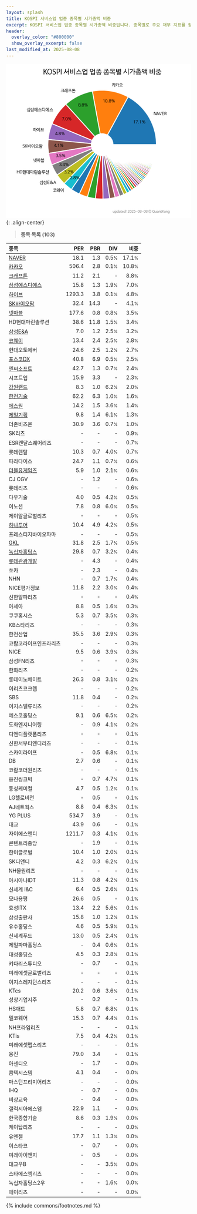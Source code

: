 ```yaml
---
layout: splash
title: KOSPI 서비스업 업종 종목별 시가총액 비중
excerpt: KOSPI 서비스업 업종 종목별 시가총액 비중입니다. 종목별로 주요 재무 지표를 함께 표시합니다.
header:
  overlay_color: "#800000"
  show_overlay_excerpt: false
last_modified_at: 2025-08-08
---
```



![KOSPI 서비스업 업종 종목별 시가총액 비중](/stats/sector/images/kospi_업종_서비스업_종목.png){: .align-center}


> **종목 목록 (103)**<a id="list"></a>

| **종목** | **PER** | **PBR** | **DIV** | **비중** |
| :------- | ------: | ------: | ------: | -------: |
| [NAVER](/035420/) | 18.1 | 1.3 | 0.5<small>%</small> | 17.1<small>%</small> |
| [카카오](/035720/) | 506.4 | 2.8 | 0.1<small>%</small> | 10.8<small>%</small> |
| [크래프톤](/259960/) | 11.2 | 2.1 | - | 8.8<small>%</small> |
| [삼성에스디에스](/018260/) | 15.8 | 1.3 | 1.9<small>%</small> | 7.0<small>%</small> |
| [하이브](/352820/) | 1293.3 | 3.8 | 0.1<small>%</small> | 4.8<small>%</small> |
| [SK바이오팜](/326030/) | 32.4 | 14.3 | - | 4.1<small>%</small> |
| [넷마블](/251270/) | 177.6 | 0.8 | 0.8<small>%</small> | 3.5<small>%</small> |
| HD현대마린솔루션 | 38.6 | 11.8 | 1.5<small>%</small> | 3.4<small>%</small> |
| [삼성E&A](/028050/) | 7.0 | 1.2 | 2.5<small>%</small> | 3.2<small>%</small> |
| [코웨이](/021240/) | 13.4 | 2.4 | 2.5<small>%</small> | 2.8<small>%</small> |
| 현대오토에버 | 24.6 | 2.5 | 1.2<small>%</small> | 2.7<small>%</small> |
| [포스코DX](/022100/) | 40.8 | 6.9 | 0.5<small>%</small> | 2.5<small>%</small> |
| [엔씨소프트](/036570/) | 42.7 | 1.3 | 0.7<small>%</small> | 2.4<small>%</small> |
| 시프트업 | 15.9 | 3.3 | - | 2.3<small>%</small> |
| [강원랜드](/035250/) | 8.3 | 1.0 | 6.2<small>%</small> | 2.0<small>%</small> |
| [한전기술](/052690/) | 62.2 | 6.3 | 1.0<small>%</small> | 1.6<small>%</small> |
| [에스원](/012750/) | 14.2 | 1.5 | 3.6<small>%</small> | 1.4<small>%</small> |
| [제일기획](/030000/) | 9.8 | 1.4 | 6.1<small>%</small> | 1.3<small>%</small> |
| 더존비즈온 | 30.9 | 3.6 | 0.7<small>%</small> | 1.0<small>%</small> |
| SK리츠 | - | - | - | 0.9<small>%</small> |
| ESR켄달스퀘어리츠 | - | - | - | 0.7<small>%</small> |
| 롯데렌탈 | 10.3 | 0.7 | 4.0<small>%</small> | 0.7<small>%</small> |
| 파라다이스 | 24.7 | 1.1 | 0.7<small>%</small> | 0.6<small>%</small> |
| [더블유게임즈](/192080/) | 5.9 | 1.0 | 2.1<small>%</small> | 0.6<small>%</small> |
| CJ CGV | - | 1.2 | - | 0.6<small>%</small> |
| 롯데리츠 | - | - | - | 0.6<small>%</small> |
| 다우기술 | 4.0 | 0.5 | 4.2<small>%</small> | 0.5<small>%</small> |
| 이노션 | 7.8 | 0.8 | 6.0<small>%</small> | 0.5<small>%</small> |
| 제이알글로벌리츠 | - | - | - | 0.5<small>%</small> |
| [하나투어](/039130/) | 10.4 | 4.9 | 4.2<small>%</small> | 0.5<small>%</small> |
| 프레스티지바이오파마 | - | - | - | 0.5<small>%</small> |
| [GKL](/114090/) | 31.8 | 2.5 | 1.7<small>%</small> | 0.5<small>%</small> |
| [녹십자홀딩스](/005250/) | 29.8 | 0.7 | 3.2<small>%</small> | 0.4<small>%</small> |
| [롯데관광개발](/032350/) | - | 4.3 | - | 0.4<small>%</small> |
| 쏘카 | - | 2.3 | - | 0.4<small>%</small> |
| NHN | - | 0.7 | 1.7<small>%</small> | 0.4<small>%</small> |
| NICE평가정보 | 11.8 | 2.2 | 3.0<small>%</small> | 0.4<small>%</small> |
| 신한알파리츠 | - | - | - | 0.4<small>%</small> |
| 아세아 | 8.8 | 0.5 | 1.6<small>%</small> | 0.3<small>%</small> |
| 쿠쿠홈시스 | 5.3 | 0.7 | 3.5<small>%</small> | 0.3<small>%</small> |
| KB스타리츠 | - | - | - | 0.3<small>%</small> |
| 한전산업 | 35.5 | 3.6 | 2.9<small>%</small> | 0.3<small>%</small> |
| 코람코라이프인프라리츠 | - | - | - | 0.3<small>%</small> |
| NICE | 9.5 | 0.6 | 3.9<small>%</small> | 0.3<small>%</small> |
| 삼성FN리츠 | - | - | - | 0.3<small>%</small> |
| 한화리츠 | - | - | - | 0.2<small>%</small> |
| 롯데이노베이트 | 26.3 | 0.8 | 3.1<small>%</small> | 0.2<small>%</small> |
| 이리츠코크렙 | - | - | - | 0.2<small>%</small> |
| SBS | 11.8 | 0.4 | - | 0.2<small>%</small> |
| 이지스밸류리츠 | - | - | - | 0.2<small>%</small> |
| 예스코홀딩스 | 9.1 | 0.6 | 6.5<small>%</small> | 0.2<small>%</small> |
| 도화엔지니어링 | - | 0.9 | 4.1<small>%</small> | 0.2<small>%</small> |
| 디앤디플랫폼리츠 | - | - | - | 0.1<small>%</small> |
| 신한서부티엔디리츠 | - | - | - | 0.1<small>%</small> |
| 스카이라이프 | - | 0.5 | 6.8<small>%</small> | 0.1<small>%</small> |
| DB | 2.7 | 0.6 | - | 0.1<small>%</small> |
| 코람코더원리츠 | - | - | - | 0.1<small>%</small> |
| 웅진씽크빅 | - | 0.7 | 4.7<small>%</small> | 0.1<small>%</small> |
| 동성케미컬 | 4.7 | 0.5 | 1.2<small>%</small> | 0.1<small>%</small> |
| LG헬로비전 | - | 0.5 | - | 0.1<small>%</small> |
| AJ네트웍스 | 8.8 | 0.4 | 6.3<small>%</small> | 0.1<small>%</small> |
| YG PLUS | 534.7 | 3.9 | - | 0.1<small>%</small> |
| 대교 | 43.9 | 0.6 | - | 0.1<small>%</small> |
| 자이에스앤디 | 1211.7 | 0.3 | 4.1<small>%</small> | 0.1<small>%</small> |
| 콘텐트리중앙 | - | 1.9 | - | 0.1<small>%</small> |
| 한미글로벌 | 10.4 | 1.0 | 2.0<small>%</small> | 0.1<small>%</small> |
| SK디앤디 | 4.2 | 0.3 | 6.2<small>%</small> | 0.1<small>%</small> |
| NH올원리츠 | - | - | - | 0.1<small>%</small> |
| 아시아나IDT | 11.3 | 0.8 | 4.2<small>%</small> | 0.1<small>%</small> |
| 신세계 I&C | 6.4 | 0.5 | 2.6<small>%</small> | 0.1<small>%</small> |
| 모나용평 | 26.6 | 0.5 | - | 0.1<small>%</small> |
| 효성ITX | 13.4 | 2.2 | 5.6<small>%</small> | 0.1<small>%</small> |
| 삼성출판사 | 15.8 | 1.0 | 1.2<small>%</small> | 0.1<small>%</small> |
| 유수홀딩스 | 4.6 | 0.5 | 5.9<small>%</small> | 0.1<small>%</small> |
| 신세계푸드 | 13.0 | 0.5 | 2.4<small>%</small> | 0.1<small>%</small> |
| 제일파마홀딩스 | - | 0.4 | 0.6<small>%</small> | 0.1<small>%</small> |
| 대성홀딩스 | 4.5 | 0.3 | 2.8<small>%</small> | 0.1<small>%</small> |
| 키다리스튜디오 | - | 0.7 | - | 0.1<small>%</small> |
| 미래에셋글로벌리츠 | - | - | - | 0.1<small>%</small> |
| 이지스레지던스리츠 | - | - | - | 0.1<small>%</small> |
| KTcs | 20.2 | 0.6 | 3.6<small>%</small> | 0.1<small>%</small> |
| 성창기업지주 | - | 0.2 | - | 0.1<small>%</small> |
| HS애드 | 5.8 | 0.7 | 6.8<small>%</small> | 0.1<small>%</small> |
| 텔코웨어 | 15.3 | 0.7 | 4.4<small>%</small> | 0.1<small>%</small> |
| NH프라임리츠 | - | - | - | 0.1<small>%</small> |
| KTis | 7.5 | 0.4 | 4.2<small>%</small> | 0.1<small>%</small> |
| 미래에셋맵스리츠 | - | - | - | 0.1<small>%</small> |
| 웅진 | 79.0 | 3.4 | - | 0.1<small>%</small> |
| 아센디오 | - | 1.7 | - | 0.0<small>%</small> |
| 콤텍시스템 | 4.1 | 0.4 | - | 0.0<small>%</small> |
| 마스턴프리미어리츠 | - | - | - | 0.0<small>%</small> |
| IHQ | - | 0.7 | - | 0.0<small>%</small> |
| 비상교육 | - | 0.4 | - | 0.0<small>%</small> |
| 갤럭시아에스엠 | 22.9 | 1.1 | - | 0.0<small>%</small> |
| 한국종합기술 | 8.6 | 0.3 | 1.9<small>%</small> | 0.0<small>%</small> |
| 케이탑리츠 | - | - | - | 0.0<small>%</small> |
| 유엔젤 | 17.7 | 1.1 | 1.3<small>%</small> | 0.0<small>%</small> |
| 이스타코 | - | 0.7 | - | 0.0<small>%</small> |
| 미래아이앤지 | - | 0.5 | - | 0.0<small>%</small> |
| 대교우B | - | - | 3.5<small>%</small> | 0.0<small>%</small> |
| 스타에스엠리츠 | - | - | - | 0.0<small>%</small> |
| 녹십자홀딩스2우 | - | - | 1.6<small>%</small> | 0.0<small>%</small> |
| 에이리츠 | - | - | - | 0.0<small>%</small> |

{% include commons/footnotes.md %}